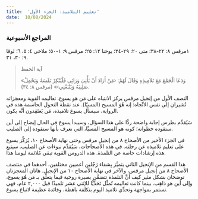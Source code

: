 ```yaml
---
title:  'تعليم التلاميذ: الجزء الأول'
date:  10/08/2024
---
```


### المراجع الأسبوعية
١مرقس ٨: ٢٢-٣٨؛ متى ٢٠: ٢٩-٣٤؛ يوحنا ١٢: ٢٥؛ مرقس ٩: ١-٥٠؛ ملاخي ٤: ٥، ٦؛ لوقا ٩: ٣٠، ٣١.

> <p>آية الحفظ</p>
> «وَدَعَا الْجَمْعَ مَعَ تَلاَمِيذِهِ وَقَالَ لَهُمْ: ‹مَنْ أَرَادَ أَنْ يَأْتِيَ وَرَائِي فَلْيُنْكِرْ نَفْسَهُ وَيَحْمِلْ صَلِيبَهُ وَيَتْبَعْنِي›» (مرقس ٨: ٣٤).

النصف الأول من إنجيل مرقس يركز الانتباه على مَن هو يسوع. تعاليمه القوية ومعجزاته تُشيران إلى نفس الاتِّجاه: إنه هُوَ المسيح (المسيّا). عند نقطة التحول الحاسمة هذه في الرواية، سيسأل يسوع تلاميذه، مَن يَعتَقِدون أنَّه يكون.

سَيُقدِّم بطرس إجابة واضحة ردًّا على هذا السؤال، وسيبدأ يسوع في الحال إيضاح إلى أين ستقوده خطواته؛ كونه هو المسيح المسيِّا، التي نعرف بأنها ستقوده إلى الصليب.

في الجزء الأخير من الأصحاح ٨ من إنجيل مرقس وحتى نهاية الأصحاح ١٠، يُرَكِّز يسوع على تعليم تلاميذه عن رحلته. في هذه الأصحاحات، سَيُقدِّم نبوءات عن الصليب. سيتبع هذه إرشادات خاصة عن التلمذة. هذه الدروس القوية تبقى مُلائمة ليومنا هذا.

هذا القسم من الإنجيل الثاني يتميَّز بِشفاء رَجُلين أعميين مختلفين، أحدهما في منتصف الأصحاح ٨ من إنجيل مرقس، والآخر في نهاية الأصحاح ١٠ من الإنجيل. هاتان المعجزتان توضحان بشكل مثير كيف أنَّ التلمذة تتضمَّن بصيرة روحية فيما يتعلَّق بـ مَن هُوَ يسوع، وإلى أين هو ذاهِب. بينما كانت تعاليمه تُمثِّل تَحَدِّيًّا للإثني عشر تلميذًا قبل ٢,٠٠٠ عام، فهي تستمر بمواجهة وتحدِّي تلاميذ اليوم بتكلفة باهظة، وفائدة عظيمة لاتباع يسوع.